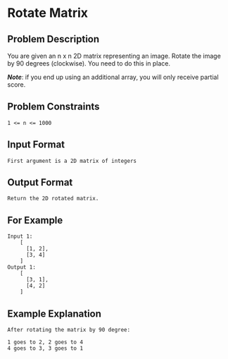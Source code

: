 # Rotate Matrix

## Problem Description

You are given an n x n 2D matrix representing an image. Rotate the image by 90 degrees (clockwise). You need to do this in place. 

***Note***: if you end up using an additional array, you will only receive partial score. 

## Problem Constraints
```
1 <= n <= 1000
```

## Input Format
```
First argument is a 2D matrix of integers
```

## Output Format
```
Return the 2D rotated matrix.
```
## For Example
```
Input 1:
    [
      [1, 2],
      [3, 4]
    ]
Output 1:
    [
      [3, 1],
      [4, 2]
    ]
```

## Example Explanation
```
After rotating the matrix by 90 degree:

1 goes to 2, 2 goes to 4
4 goes to 3, 3 goes to 1
```


